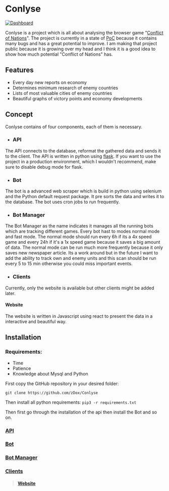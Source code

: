 # Conlyse
[![Dashboard](https://github.com/zDox/Conlyse/blob/master/examples/Dashboard.png?raw=true "Dashboard")](https://github.com/zDox/Conlyse/blob/master/examples/Dashboard.png?raw=true "Dashboard")

Conlyse is a project which is all about analysing the browser game "[Conflict of Nations](https://conflictnations.com "Conflict of Nations")".
The project is currently in a state of [PoC](https://en.wikipedia.org/wiki/Proof_of_concept "PoC") because it contains many bugs and has a great potential to improve. I am making that project public because it is growing over my head and I think it is a good idea to show how much potential "Conflict of Nations" has.

## Features
- Every day new reports on economy
- Determines minimum research of enemy countries 
- Lists of most valuable cities of enemy countries
- Beautiful graphs of victory points and economy developments 

## Concept
Conlyse contains of four components, each of them is necessary.
- ###  API
The API connects to the database, reformat the gathered data and sends it to the client. The API is written in python using [flask](https://pypi.org/project/Flask/ "flask"). If you want to use the project in a production environment, which I wouldn't recommend, make sure to disable debug mode for flask.
- ### Bot
The bot is a advanced web scraper which is build in python using selenium and the Python default request package.  It pre sorts the data and writes it to the database. The bot uses cron jobs to run frequently.
- ### Bot Manager
The Bot Manager as the name indicates it manages all the running bots which are tracking different games. Every bot hast to modes normal mode and fast mode. The normal mode should run every 6h if its a 4x speed game and every 24h if it's a 1x speed game because it saves a big amount of data. The normal mode can be run much more frequently because it only saves new newspaper article. Its a work around but in the future I want to add the ability to track own and enemy units and this scan should be run every 5 to 15 min otherwise you could miss important events.
- ### Clients
Currently, only the website is available but other clients might be added later.
#### Website
The website is written in Javascript using react to present the data in a interactive and beautiful way.
## Installation
### Requirements:
- Time
- Patience
- Knowledge about Mysql and Python

First copy the GitHub repository in your desired folder:

`git clone https://github.com/zDox/Conlyse`

Then install all python requirements:
`pip3 -r requirements.txt`

Then first go through the installation of the api then install the Bot and so on.
### [API](https://github.com/zDox/Conlyse/tree/master/API#readme)
### [Bot](https://github.com/zDox/Conlyse/tree/master/Bot_v2#readme)
### [Bot Manager](https://github.com/zDox/Conlyse/tree/master/Bot_Manager#readme)
### [Clients](https://github.com/zDox/Conlyse/tree/master/Clients#readme)
> #### [Website](https://github.com/zDox/Conlyse/tree/master/Clients#Website)